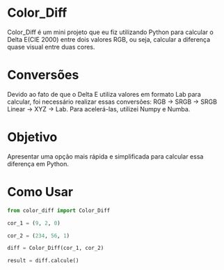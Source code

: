 # Color_Diff

Color_Diff é um mini projeto que eu fiz utilizando Python para calcular o Delta E(CIE 2000) entre dois valores RGB, ou seja, calcular a diferença quase visual entre duas cores.

# Conversões

Devido ao fato de que o Delta E utiliza valores em formato Lab para calcular, foi necessário realizar essas conversões: RGB -> SRGB -> SRGB Linear -> XYZ -> Lab. Para acelerá-las, utilizei Numpy e Numba.

# Objetivo

Apresentar uma opção mais rápida e simplificada para calcular essa diferença em Python.

# Como Usar

```python
from color_diff import Color_Diff

cor_1 = (9, 2, 0)

cor_2 = (234, 56, 1)

diff = Color_Diff(cor_1, cor_2)

result = diff.calcule()
```

